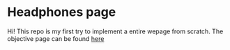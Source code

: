 # Headphones page
Hi! This repo is my first try to implement a entire wepage from scratch. The objective page can be found [here](https://intranet.hbtn.io/rltoken/2ED3P1a2wnbQqRLi8aXJKw)